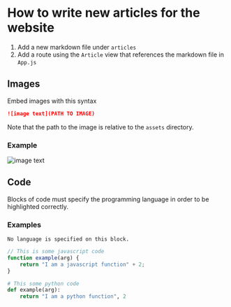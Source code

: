 # How to write new articles for the website

1. Add a new markdown file under `articles`
2. Add a route using the `Article` view that references the markdown file in `App.js`

## Images

Embed images with this syntax
```markdown
![image text](PATH TO IMAGE)
```

Note that the path to the image is relative to the `assets` directory.

### Example

![image text](sec-logo.png)

## Code

Blocks of code must specify the programming language in order to be highlighted correctly.

### Examples

```
No language is specified on this block.
```

```javascript
// This is some javascript code
function example(arg) {
	return "I am a javascript function" + 2;
}
```

```python
# This some python code
def example(arg):
	return "I am a python function", 2
```
